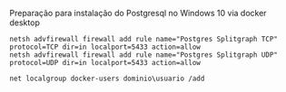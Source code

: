 
Preparação para instalação do Postgresql no Windows 10 via docker desktop
```
netsh advfirewall firewall add rule name="Postgres Splitgraph TCP" protocol=TCP dir=in localport=5433 action=allow
netsh advfirewall firewall add rule name="Postgres Splitgraph UDP" protocol=UDP dir=in localport=5433 action=allow

net localgroup docker-users dominio\usuario /add
```

